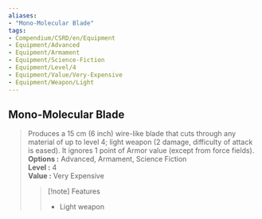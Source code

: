 ```yaml
---
aliases:
- "Mono-Molecular Blade"
tags:
- Compendium/CSRD/en/Equipment
- Equipment/Advanced
- Equipment/Armament
- Equipment/Science-Fiction
- Equipment/Level/4
- Equipment/Value/Very-Expensive
- Equipment/Weapon/Light
---
```


  
## Mono-Molecular Blade  
  
>Produces a 15 cm (6 inch) wire-like blade that cuts through any material of up to level 4; light weapon (2 damage, difficulty of attack is eased). It ignores 1 point of Armor value (except from force fields).  
> **Options :** Advanced, Armament, Science Fiction  
> **Level :** 4  
> **Value :** Very Expensive  
>>[!note] Features  
>> - Light weapon